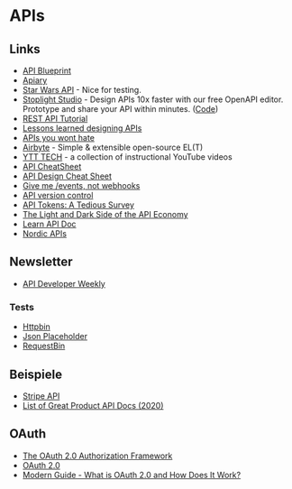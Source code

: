 # APIs

## Links

- [API Blueprint](https://apiblueprint.org)
- [Apiary](https://app.apiary.io)
- [Star Wars API](https://swapi.co/) - Nice for testing.
- [Stoplight Studio](https://stoplight.io/studio) - Design APIs 10x faster with our free OpenAPI editor. Prototype and share your API within minutes. ([Code](https://github.com/stoplightio/studio))
- [REST API Tutorial](https://www.restapitutorial.com/)
- [Lessons learned designing APIs](https://menduz.com/posts/2019.05.07)
- [APIs you wont hate](https://apisyouwonthate.com/)
- [Airbyte](https://airbyte.io/) - Simple & extensible open-source EL(T)
- [YTT TECH](https://www.ytt-tech.com/) - a collection of instructional YouTube videos
- [API CheatSheet](https://www.freecodecamp.org/news/what-is-an-api-and-how-to-test-it/)
- [API Design Cheat Sheet](https://github.com/RestCheatSheet/api-cheat-sheet)
- [Give me /events, not webhooks](https://blog.syncinc.so/events-not-webhooks?utm_source=pocket_mylist)
- [API version control](https://github.com/reindert-vetter/api-version-control)
- [API Tokens: A Tedious Survey](https://fly.io/blog/api-tokens-a-tedious-survey/)
- [The Light and Dark Side of the API Economy](https://www.swyx.io/api-economy/)
- [Learn API Doc](https://idratherbewriting.com/learnapidoc/)
- [Nordic APIs](https://nordicapis.com/)

## Newsletter

- [API Developer Weekly](https://us2.campaign-archive.com/home/?u=5005148108dfbac726f74e31e&id=239e48d26e)

### Tests

- [Httpbin](http://httpbin.org/)
- [Json Placeholder](https://jsonplaceholder.typicode.com/)
- [RequestBin](https://pipedream.com/requestbin)

## Beispiele

- [Stripe API](https://stripe.com/docs/api)
- [List of Great Product API Docs (2020)](https://twitter.com/steipete/status/1335135761197375491)

## OAuth

- [The OAuth 2.0 Authorization Framework](https://datatracker.ietf.org/doc/html/rfc6749)
- [OAuth 2.0](https://oauth.net/2/)
- [Modern Guide - What is OAuth 2.0 and How Does It Work?](https://fusionauth.io/articles/oauth/modern-guide-to-oauth)
